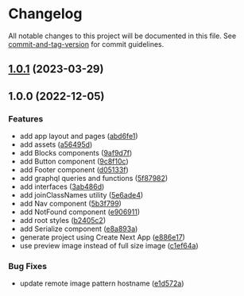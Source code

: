 # Changelog

All notable changes to this project will be documented in this file. See [commit-and-tag-version](https://github.com/absolute-version/commit-and-tag-version) for commit guidelines.

## [1.0.1](https://github.com/hjbugajski/marco-santana-portfolio/compare/v1.0.0...v1.0.1) (2023-03-29)

## 1.0.0 (2022-12-05)

### Features

- add app layout and pages ([abd6fe1](https://github.com/hjbugajski/marco-santana-portfolio/commit/abd6fe1528d38ae0e646d13983af7c352ff1cbf8))
- add assets ([a56495d](https://github.com/hjbugajski/marco-santana-portfolio/commit/a56495df4ed516022e9c9cbff2240c8980d60588))
- add Blocks components ([9af9d7f](https://github.com/hjbugajski/marco-santana-portfolio/commit/9af9d7f7dc9a9c906f48f6f3be0436f18f61d415))
- add Button component ([9c8f10c](https://github.com/hjbugajski/marco-santana-portfolio/commit/9c8f10c476316b9e491c832c882150b61db0791c))
- add Footer component ([d05133f](https://github.com/hjbugajski/marco-santana-portfolio/commit/d05133fe5c31609bb85c8039dc8a37518bc37e9e))
- add graphql queries and functions ([5f87982](https://github.com/hjbugajski/marco-santana-portfolio/commit/5f87982ec3378d3bdc624deb18539b614e435e48))
- add interfaces ([3ab486d](https://github.com/hjbugajski/marco-santana-portfolio/commit/3ab486dd94dd3f8e0756059886d6f0acad1dbc41))
- add joinClassNames utility ([5e6ade4](https://github.com/hjbugajski/marco-santana-portfolio/commit/5e6ade4e72b74d9b8048d3fcd8c946edab7593af))
- add Nav component ([5b3f799](https://github.com/hjbugajski/marco-santana-portfolio/commit/5b3f799f179a7cba25d09f882d9e8a232bd067cd))
- add NotFound component ([e906911](https://github.com/hjbugajski/marco-santana-portfolio/commit/e906911e56cd2779534823d901c56e5b1f163e42))
- add root styles ([b2405c2](https://github.com/hjbugajski/marco-santana-portfolio/commit/b2405c2069d5347bf9f78390edcfcbe837a7ba22))
- add Serialize component ([e8a893a](https://github.com/hjbugajski/marco-santana-portfolio/commit/e8a893ac1c597d2bb39ac3bcca261ba5bde35d90))
- generate project using Create Next App ([e886e17](https://github.com/hjbugajski/marco-santana-portfolio/commit/e886e171e1183b5cecf1f0363acc6e28dcdd471a))
- use preview image instead of full size image ([c1ef64a](https://github.com/hjbugajski/marco-santana-portfolio/commit/c1ef64a55afbefd3b4ab42be27cd38eda24253c9))

### Bug Fixes

- update remote image pattern hostname ([e1d572a](https://github.com/hjbugajski/marco-santana-portfolio/commit/e1d572a2c78feaf3aa5ddbec138a2865137155e9))
